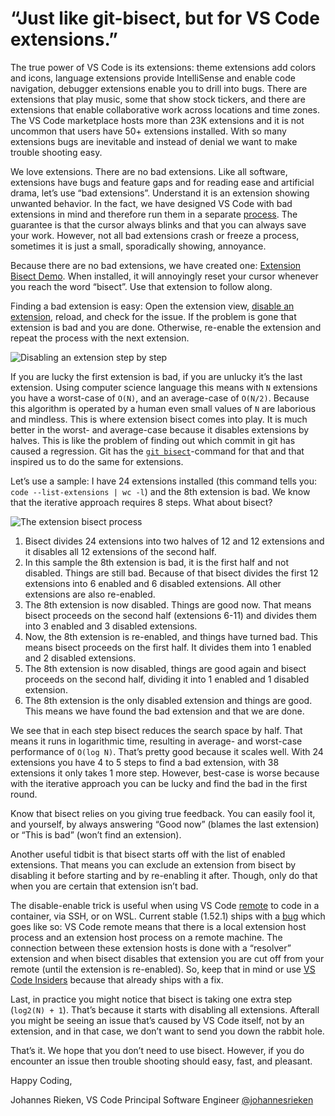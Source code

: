 # “Just like git-bisect, but for VS Code extensions.”

The true power of VS Code is its extensions: theme extensions add colors and icons, language extensions provide IntelliSense and enable code navigation, debugger extensions enable you to drill into bugs. There are extensions that play music, some that show stock tickers, and there are extensions that enable collaborative work across locations and time zones. The VS Code marketplace hosts more than 23K extensions and it is not uncommon that users have 50+ extensions installed. With so many extensions bugs are inevitable and instead of denial we want to make trouble shooting easy.

We love extensions. There are no bad extensions. Like all software, extensions have bugs and feature gaps and for reading ease and artificial drama, let’s use “bad extensions”. Understand it is an extension showing unwanted behavior. In the fact, we have designed VS Code with bad extensions in mind and therefore run them in a separate [process]( https://code.visualstudio.com/api/advanced-topics/extension-host). The guarantee is that the cursor always blinks and that you can always save your work. However, not all bad extensions crash or freeze a process, sometimes it is just a small, sporadically showing, annoyance.

Because there are no bad extensions, we have created one: [Extension Bisect Demo](https://marketplace.visualstudio.com/items?itemName=jrieken.bisectdemo). When installed, it will annoyingly reset your cursor whenever you reach the word “bisect”. Use that extension to follow along.

Finding a bad extension is easy: Open the extension view, [disable an extension]( https://code.visualstudio.com/docs/editor/extension-gallery#_disable-an-extension), reload, and check for the issue. If the problem is gone that extension is bad and you are done. Otherwise, re-enable the extension and repeat the process with the next extension.

![Disabling an extension step by step](./disable_manually.png)

If you are lucky the first extension is bad, if you are unlucky it’s the last extension. Using computer science language this means with `N` extensions you have a worst-case of `O(N)`, and an average-case of `O(N/2)`. Because this algorithm is operated by a human even small values of `N` are laborious and mindless. This is where extension bisect comes into play. It is much better in the worst- and average-case because it disables extensions by halves. This is like the problem of finding out which commit in git has caused a regression. Git has the [`git bisect`](https://git-scm.com/docs/git-bisect)-command for that and that inspired us to do the same for extensions.

Let’s use a sample:  I have 24 extensions installed (this command tells you: `code --list-extensions | wc -l`) and the 8th extension is bad. We know that the iterative approach requires 8 steps. What about bisect?

![The extension bisect process](bisect.gif)

1. Bisect divides 24 extensions into two halves of 12 and 12 extensions and it disables all 12 extensions of the second half.
2. In this sample the 8th extension is bad, it is the first half and not disabled. Things are still bad. Because of that bisect divides the first 12 extensions into 6 enabled and 6 disabled extensions. All other extensions are also re-enabled.
3. The 8th extension is now disabled. Things are good now. That means bisect proceeds on the second half (extensions 6-11) and divides them into 3 enabled and 3 disabled extensions.
4. Now, the 8th extension is re-enabled, and things have turned bad. This means bisect proceeds on the first half. It divides them into 1 enabled and 2 disabled extensions.
5. The 8th extension is now disabled, things are good again and bisect proceeds on the second half, dividing it into 1 enabled and 1 disabled extension.
6. The 8th extension is the only disabled extension and things are good. This means we have found the bad extension and that we are done.

We see that in each step bisect reduces the search space by half. That means it runs in logarithmic time, resulting in average- and worst-case performance of `O(log N)`. That’s pretty good because it scales well. With 24 extensions you have 4 to 5 steps to find a bad extension, with 38 extensions it only takes 1 more step. However, best-case is worse because with the iterative approach you can be lucky and find the bad in the first round.

Know that bisect relies on you giving true feedback. You can easily fool it, and yourself, by always answering “Good now” (blames the last extension) or “This is bad” (won’t find an extension).

Another useful tidbit is that bisect starts off with the list of enabled extensions. That means you can exclude an extension from bisect by disabling it before starting and by re-enabling it after. Though, only do that when you are certain that extension isn’t bad.

The disable-enable trick is useful when using VS Code [remote]( https://code.visualstudio.com/docs/remote/remote-overview) to code in a container, via SSH, or on WSL. Current stable (1.52.1) ships with a [bug]( https://github.com/microsoft/vscode/issues/112473) which goes like so: VS Code remote means that there is a local extension host process and an extension host process on a remote machine. The connection between these extension hosts is done with a “resolver” extension and when bisect disables that extension you are cut off from your remote (until the extension is re-enabled). So, keep that in mind or use [VS Code Insiders]( https://code.visualstudio.com/insiders/) because that already ships with a fix.

Last, in practice you might notice that bisect is taking one extra step (`log2(N) + 1`). That’s because it starts with disabling all extensions. Afterall you might be seeing an issue that’s caused by VS Code itself, not by an extension, and in that case, we don’t want to send you down the rabbit hole.

That’s it. We hope that you don’t need to use bisect. However, if you do encounter an issue then trouble shooting should easy, fast, and pleasant.

Happy Coding,

Johannes Rieken, VS Code Principal Software Engineer [@johannesrieken](https://twitter.com/johannesrieken)
